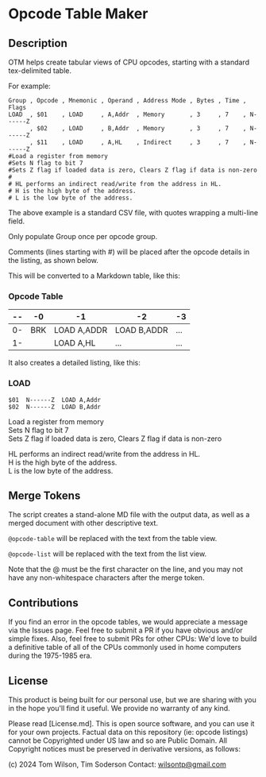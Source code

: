 # Opcode Table Maker

## Description 

OTM helps create tabular views of CPU opcodes, starting with a standard tex-delimited table.

For example: 

```
Group , Opcode , Mnemonic , Operand , Address Mode , Bytes , Time , Flags    
LOAD  , $01    , LOAD     , A,Addr  , Memory       , 3     , 7    , N------Z 
      , $02    , LOAD     , B,Addr  , Memory       , 3     , 7    , N------Z
      , $11    , LOAD     , A,HL    , Indirect     , 3     , 7    , N------Z
#Load a register from memory
#Sets N flag to bit 7
#Sets Z flag if loaded data is zero, Clears Z flag if data is non-zero
#
# HL performs an indirect read/write from the address in HL.
# H is the high byte of the address.
# L is the low byte of the address.
```

The above example is a standard CSV file, with quotes wrapping a multi-line field. 

Only populate Group once per opcode group. 

Comments (lines starting with #) will be placed after the opcode details in the listing, as shown below.

This will be converted to a Markdown table, like this:

### Opcode Table

| -- | -0          | -1          | -2          | -3 
|----|-------------|-------------|-------------|----                                                                  
| 0- | BRK         | LOAD A,ADDR | LOAD B,ADDR | ...
| 1- |             | LOAD A,HL   | ...         | ...

It also creates a detailed listing, like this:

### LOAD

```
$01  N------Z  LOAD A,Addr
$02  N------Z  LOAD B,Addr
```

Load a register from memory<br/>
Sets N flag to bit 7<br/>
Sets Z flag if loaded data is zero, Clears Z flag if data is non-zero<br/>

HL performs an indirect read/write from the address in HL.<br/>
H is the high byte of the address.<br/>
L is the low byte of the address.<br/>

## Merge Tokens

The script creates a stand-alone MD file with the output data, as well as a merged document with other descriptive text. 

`@opcode-table` will be replaced with the text from the table view.

`@opcode-list` will be replaced with the text from the list view.

Note that the @ must be the first character on the line, and you may not have any non-whitespace characters after the merge token.

## Contributions

If you find an error in the opcode tables, we would appreciate a message via the Issues page. Feel free to submit a PR if you have
obvious and/or simple fixes. Also, feel free to submit PRs for other CPUs: We'd love to build a definitive table of all of the CPUs
commonly used in home computers during the 1975-1985 era.

## License

This product is being built for our personal use, but we are sharing with you in the hope you'll find it useful. We provide no warranty
of any kind. 

Please read [License.md]. This is open source software, and you can use it for your own projects. 
Factual data on this repository (ie: opcode listings) cannot be Copyrighted under US law and so are Public Domain.
All Copyright notices must be preserved in derivative versions, as follows:

(c) 2024 Tom Wilson, Tim Soderson
Contact: wilsontp@gmail.com 

